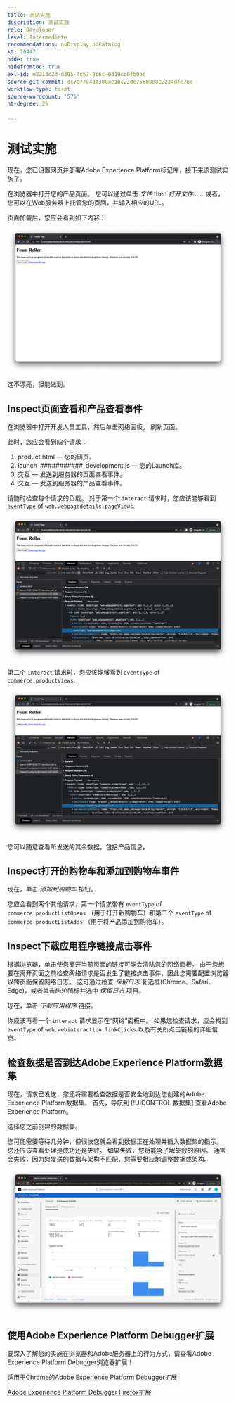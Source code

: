 ```yaml
---
title: 测试实施
description: 测试实施
role: Developer
level: Intermediate
recommendations: noDisplay,noCatalog
kt: 10447
hide: true
hidefromtoc: true
exl-id: e2213c23-d395-4c57-8c6c-0319cd0fb0ac
source-git-commit: cc7a77c4dd380ae1bc23dc75608e8e2224dfe78c
workflow-type: tm+mt
source-wordcount: '575'
ht-degree: 2%

---
```


# 测试实施

现在，您已设置网页并部署Adobe Experience Platform标记库，接下来该测试实施了。

在浏览器中打开您的产品页面。 您可以通过单击 _文件_ then _打开文件……_ 或者，您可以在Web服务器上托管您的页面，并输入相应的URL。

页面加载后，您应会看到如下内容：

![网页](../../assets/implementation-strategy/webpage.png)

这不漂亮，但能做到。

## Inspect页面查看和产品查看事件

在浏览器中打开开发人员工具，然后单击网络面板。 刷新页面。

此时，您应会看到四个请求：

1. product.html — 您的网页。
2. launch-###########-development.js — 您的Launch库。
3. 交互 — 发送到服务器的页面查看事件。
4. 交互 — 发送到服务器的产品查看事件。

请随时检查每个请求的负载。 对于第一个 `interact` 请求时，您应该能够看到 `eventType` of `web.webpagedetails.pageViews`.

![页面查看请求检查](../../assets/implementation-strategy/webpage-page-viewed-inspection.png)

第二个 `interact` 请求时，您应该能够看到 `eventType` of `commerce.productViews`.

![产品查看请求检查](../../assets/implementation-strategy/webpage-product-view-inspection.png)

您可以随意查看所发送的其余数据，包括产品信息。

## Inspect打开的购物车和添加到购物车事件

现在，单击 _添加到购物车_ 按钮。

您应会看到两个其他请求，第一个请求带有 `eventType` of `commerce.productListOpens` （用于打开新购物车）和第二个 `eventType` of `commerce.productListAdds` （用于将产品添加到购物车）。

## Inspect下载应用程序链接点击事件

根据浏览器，单击使您离开当前页面的链接可能会清除您的网络面板。 由于您想要在离开页面之前检查网络请求是否发生了链接点击事件，因此您需要配置浏览器以跨页面保留网络日志。 这可通过检查 _保留日志_ 复选框(Chrome、Safari、Edge)，或者单击齿轮图标并选中 _保留日志_ 项目。

现在，单击 _下载应用程序_ 链接。

你应该再看一个 `interact` 请求显示在“网络”面板中。 如果您检查请求，应会找到 `eventType` of `web.webinteraction.linkClicks` 以及有关所点击链接的详细信息。

## 检查数据是否到达Adobe Experience Platform数据集

现在，请求已发送，您还将需要检查数据是否安全地到达您创建的Adobe Experience Platform数据集。 首先，导航到 [!UICONTROL 数据集] 查看Adobe Experience Platform。

选择您之前创建的数据集。

您可能需要等待几分钟，但很快您就会看到数据正在处理并插入数据集的指示。 您还应该查看处理是成功还是失败。 如果失败，您将能够了解失败的原因。 通常会失败，因为您发送的数据与架构不匹配，您需要相应地调整数据或架构。

![数据集摄取](../../assets/implementation-strategy/dataset-ingestion.png)

## 使用Adobe Experience Platform Debugger扩展

要深入了解您的实施在浏览器和Adobe服务器上的行为方式，请查看Adobe Experience Platform Debugger浏览器扩展！

[适用于Chrome的Adobe Experience Platform Debugger扩展](https://chrome.google.com/webstore/detail/adobe-experience-platform/bfnnokhpnncpkdmbokanobigaccjkpob)

[Adobe Experience Platform Debugger Firefox扩展](https://addons.mozilla.org/zh-CN/firefox/addon/adobe-experience-platform-dbg/)
